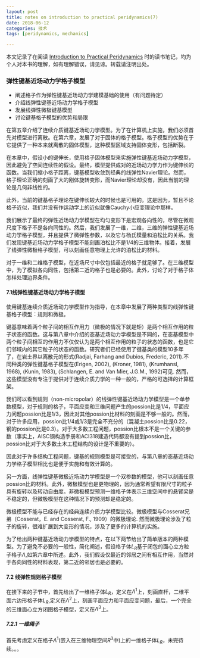```yaml
---
layout: post
title: notes on introduction to practical peridynamics(7)
date: 2018-06-12
categories: 技术
tags: [peridynamics, mechanics]

---
```

本文记录了在阅读 [Introduction to Practical Peridynamics](https://www.worldscientific.com/worldscibooks/10.1142/9687) 时的读书笔记，均为个人对本书的理解，如有理解错误，请见谅。转载请注明出处。

<!--more-->

### 弹性键基近场动力学格子模型
- 阐述格子作为弹性键基近场动力学建模基础的使用（有问题待定）
- 介绍线弹性键基近场动力学格子模型
- 发展线弹性微极键基模型
- 讨论键基格子模型的优势和局限

在第五章介绍了连续介质键基近场动力学模型。为了在计算机上实施，我们必须首先对模型进行离散。在第六章，发展了对于固体的格子模型。格子模型的优势在于它提供了一种本来就离散的固体模型，这种模型区域支持固体变形，包括断裂。

在本章中，假设小的键伸长，使用格子固体模型来实施弹性键基近场动力学模型，因此避免了空间连续性的假设。最终，模型提供成对的近场动力学力作为键伸长的函数。当我们缩小格子距离，键基模型收敛到经典的线弹性Navier理论。然而，格子理论正确的刻画了大的刚体旋转变形，而Navier理论却没有，因此当前的理论是几何非线性的。

此外，当前的键基格子理论在键伸长较大的时候也是可用的。这是因为，暂且不论格子近似，我们并没有作运动学上的近似就像Cauchy小应变理论中那样。

我们展示了最终的弹性近场动力学模型在均匀变形下是宏观各向性的，尽管在微观尺度下格子不是各向同性的。然后，我们发展了一维，二维，三维的弹性键基近场动力学格子模型，并且提供了微弹性参数，以及它与杨氏模量和泊松比的关系。我们发现键基近场动力学格子模型不能刻画泊松比不是1/4的三维物体。接着，发展了线弹性微极格子模型，可以刻画任意物理上允许的泊松比的材料。

对于一维和二维格子模型，在近场尺寸中仅包括最近的格子就足够了。在三维模型中，为了模拟各向同性，包括第二近的格子也是必要的。此外，讨论了对于格子体怎样处理边界条件。

#### 7.1线弹性键基近场动力学格子模型
使用键基连续介质近场动力学模型作为指导，在本章中发展了两种类型的线弹性键基格子模型：规则和微极。

键基意味着两个粒子间的相互作用力（微极的情况下就是矩）是两个相互作用的粒子状态的函数。这与第八章中介绍的态基近场动力学模型是不同的，在态基模型中两个粒子间相互的作用力不仅仅认为是两个相互作用的粒子的状态的函数，也是它们邻域内的其它粒子的状态的函数。研究者们已经使用了键基类的模型10多年了，在岩土界以离散元的形式(Radjai, Farhang and Dubios, Frederic, 2011).不同种类的弹性键基格子模型在(Erigen, 2002), (Kroner, 1981), (Krumhansl, 1968), (Kunin, 1983), (Schlangen, E. and Van Mier, J.G.M., 1992)可见. 然而，这些模型没有专注于提供对于连续介质力学的一种一般的，严格的可选择的计算框架。

我们可以看到规则（non-micropolar）的线弹性键基近场动力学模型是一个单参数模型，对于规则的格子，平面应变和三维问题产生的possion比是1/4，平面应力问题possion比是1/3，因此对其他possion比材料的刻画是不够一般的。然而，对于许多应用，possion比1/4或1/3是完全不充分的（混凝土possion比是0.22，钢的possion比是0.3）。对于大多数工程问题，possion比根本不是一个关键的参数（事实上，AISC钢构造手册和ACI318建造代码都没有提到possion比，possion比对于大多数土木工程结构的设计是不重要的）。

因此对于许多结构工程问题，键基的规则模型是可接受的，与第八章的态基近场动力学格子模型相比也是便于实施和有效计算的。

另一方面，线弹性键基微极近场动力学模型是一个双参数的模型，他可以刻画任意possion比的材料。此外，微极模型也是更物理的，因为通常希望有限尺寸的粒子具有旋转以及转动自由度。非微极模型预测一维格子体表示三维空间中的悬臂梁是不稳定的，但微极模型在这种情况下的预测却是稳定的。

微极模型不能与已经存在的经典连续介质力学模型比较。微极模型与Cosserat兄弟（Cosserat，E. and Cosserat, F., 1909）的微极理论. 然而微极理论涉及了粒子的旋转，很难扩展到大变形的情况，涉及了更多的计算机的实施。

为了给出两种键基近场动力学模型的特点，在以下两节给出了简单版本的两种模型。为了避免不必要的一般性，简化阐述，假设格子体$L_R$基于闭包的面心立方粒子格子$\Lambda$,如第六章中所述。此外，我们假设仅最近的邻居之间有相互作用，当然对于各向同性的材料表现，第二近的邻居也是必要的。

#### 7.2 线弹性规则格子模型
在接下来的子节中，首先给出了一维格子体$L_R$，定义在$\Lambda^1$上，刻画直杆，二维平面六边形格子体$L_R$,定义在$\Lambda^2$上，刻画平面应力和平面应变问题，最后，一个完全的三维面心立方闭图格子模型，定义在$\Lambda^3$上。
##### 7.2.1 一维绳子
首先考虑定义在格子$\Lambda^1$(嵌入在三维物理空间$R^3$中)上的一维格子体$L_R$，未完待续。。。